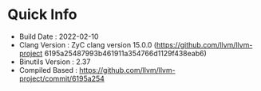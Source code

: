 # Quick Info
* Build Date : 2022-02-10
* Clang Version : ZyC clang version 15.0.0 (https://github.com/llvm/llvm-project 6195a25487993b461911a354766d1129f438eab6)
* Binutils Version : 2.37
* Compiled Based : https://github.com/llvm/llvm-project/commit/6195a254

